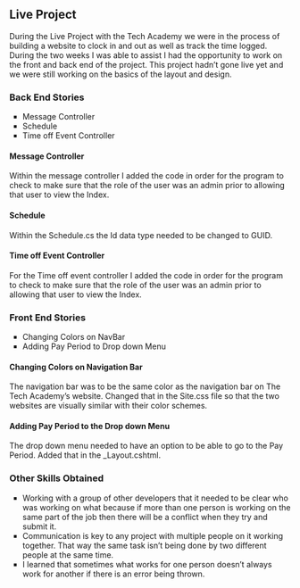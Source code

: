 <h2>Live Project</h2>

<p> During the Live Project with the Tech Academy we were in the process of building a website to clock in and out as well as track the time logged. During the two weeks I was able to assist I had the opportunity to work on the front and back end of the project. This project hadn’t gone live yet and we were still working on the basics of the layout and design. <p>

<h3>Back End Stories</h3>
<ul style="list-style-type:square">
  <li>Message Controller</li>
  <li>Schedule</li>
  <li>Time off Event Controller</li>
 </ul>

<h4>Message Controller</h4>
<p>Within the message controller I added the code in order for the program to check to make sure that the role of the user was an admin prior to allowing that user to view the Index. </p>

<h4>Schedule</h4>
<p>Within the Schedule.cs the Id data type needed to be changed to GUID.</p>

<h4>Time off Event Controller</h4>
<p>For the Time off event controller I added the code in order for the program to check to make sure that the role of the user was an admin prior to allowing that user to view the Index.<p>

<h3>Front End Stories</h3>
<ul style="list-style-type:square">
  <li>Changing Colors on NavBar</li>
  <li>Adding Pay Period to Drop down Menu</li>
</ul>
 

<h4>Changing Colors on Navigation Bar</h4>
<p>The navigation bar was to be the same color as the navigation bar on The Tech Academy’s website. Changed that in the Site.css file so that the two websites are visually similar with their color schemes.</p>

<h4>Adding Pay Period to the Drop down Menu</h4>
<p>The drop down menu needed to have an option to be able to go to the Pay Period. Added that in the _Layout.cshtml.</p>

<h3>Other Skills Obtained</h3>
<ul style="list-style-type:square">
<li>Working with a group of other developers that it needed to be clear who was working on what because if more than one person is working on the same part of the job then there will be a conflict when they try and submit it.</li>
<li>Communication is key to any project with multiple people on it working together. That way the same task isn’t being done by two different people at the same time.</li>
<li>I learned that sometimes what works for one person doesn’t always work for another if there is an error being thrown.</li>
</ul>

